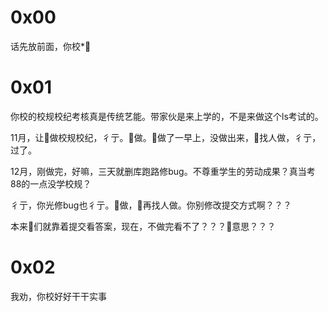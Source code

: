 # 0x00
话先放前面，你校*🐎
# 0x01

你校的校规校纪考核真是传统艺能。带家伙是来上学的，不是来做这个ls考试的。

11月，让👴做校规校纪，彳亍。👴做。👴做了一早上，没做出来，👴找人做，彳亍，过了。

12月，刚做完，好嘛，三天就删库跑路修bug。不尊重学生的劳动成果？真当考88的一点没学校规？

彳亍，你光修bug也彳亍。👴做，👴再找人做。你别修改提交方式啊？？？

本来👴们就靠着提交看答案，现在，不做完看不了？？？🐎意思？？？

# 0x02

我劝，你校好好干干实事

